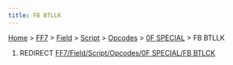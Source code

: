 ```yaml
---
title: FB BTLLK
---
```


[Home](/Main%20Page.md) > [FF7](/FF7.md) > [Field](/FF7/Field.md) > [Script](/FF7/Field/Script.md) > [Opcodes](/FF7/Field/Script/Opcodes.md) > [0F SPECIAL](/FF7/Field/Script/Opcodes/0F%20SPECIAL.md) > FB BTLLK

1.  REDIRECT [FF7/Field/Script/Opcodes/0F SPECIAL/FB BTLCK][]

  [FF7/Field/Script/Opcodes/0F SPECIAL/FB BTLCK]: /FF7/Field/Script/Opcodes/0F%20SPECIAL/FB%20BTLCK.md
    "wikilink"

